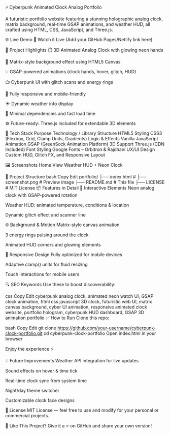 ⚡ Cyberpunk Animated Clock Analog Portfolio


A futuristic portfolio website featuring a stunning holographic analog clock, matrix background, real-time GSAP animations, and weather HUD, all crafted using HTML, CSS, JavaScript, and Three.js.

🌐 Live Demo
🔗 Watch it Live (Add your GitHub Pages/Netlify link here)

🚀 Project Highlights
⏱️ 3D Animated Analog Clock with glowing neon hands

🌌 Matrix-style background effect using HTML5 Canvas

💡 GSAP-powered animations (clock hands, hover, glitch, HUD)

📺 Cyberpunk UI with glitch scans and energy rings

📱 Fully responsive and mobile-friendly

☀️ Dynamic weather info display

🔐 Minimal dependencies and fast load time

⚙️ Future-ready: Three.js included for extendable 3D elements

🔧 Tech Stack
Purpose	Technology / Library
Structure	HTML5
Styling	CSS3 (Flexbox, Grid, Clamp Units, Gradients)
Logic & Effects	Vanilla JavaScript
Animation	GSAP (GreenSock Animation Platform)
3D Support	Three.js (CDN Included)
Font Styling	Google Fonts – Orbitron & Rajdhani
UX/UI Design	Custom HUD, Glitch FX, and Responsive Layout

🖼️ Screenshots
Home View	Weather HUD + Neon Clock
	

📂 Project Structure
bash
Copy
Edit
portfolio/
├── index.html           # 
├── screenshot.png       # Preview image
├── README.md            # This file
├── LICENSE              # MIT License
📦 Features in Detail
🧠 Interactive Elements
Neon analog clock with GSAP-powered rotation

Weather HUD: animated temperature, conditions & location

Dynamic glitch effect and scanner line

🌐 Background & Motion
Matrix-style canvas animation

3 energy rings pulsing around the clock

Animated HUD corners and glowing elements

📱 Responsive Design
Fully optimized for mobile devices

Adaptive clamp() units for fluid resizing

Touch interactions for mobile users

🔍 SEO Keywords
Use these to boost discoverability:

css
Copy
Edit
cyberpunk analog clock, animated neon watch UI, GSAP clock animation,
html css javascript 3D clock, futuristic web UI, matrix canvas background,
cyber UI animation, responsive animated clock website, portfolio hologram,
cyberpunk HUD dashboard, GSAP 3D animation portfolio
✅ How to Run
Clone this repo:

bash
Copy
Edit
git clone https://github.com/your-username/cyberpunk-clock-portfolio.git
cd cyberpunk-clock-portfolio
Open index.html in your browser

Enjoy the experience ⚡

💡 Future Improvements
Weather API integration for live updates

Sound effects on hover & time tick

Real-time clock sync from system time

Night/day theme switcher

Customizable clock face designs

📃 License
MIT License — feel free to use and modify for your personal or commercial projects.

🙌 Like This Project?
Give it a ⭐ on GitHub and share your own version!